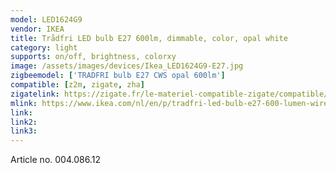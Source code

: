 ```yaml
---
model: LED1624G9
vendor: IKEA
title: Trådfri LED bulb E27 600lm, dimmable, color, opal white
category: light
supports: on/off, brightness, colorxy
image: /assets/images/devices/Ikea_LED1624G9-E27.jpg
zigbeemodel: ['TRADFRI bulb E27 CWS opal 600lm']
compatible: [z2m, zigate, zha]
zigatelink: https://zigate.fr/le-materiel-compatible-zigate/compatible/ikeatradfrie27couleur
mlink: https://www.ikea.com/nl/en/p/tradfri-led-bulb-e27-600-lumen-wireless-dimmable-colour-and-white-spectrum-opal-white-00408612/
link: 
link2: 
link3: 
---
```

Article no. 004.086.12
